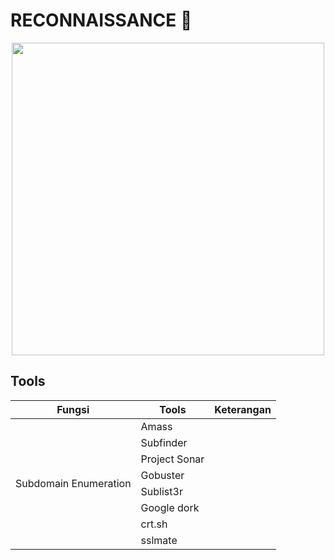 # RECONNAISSANCE :crystal_ball:

<p align="center"><img src="https://user-images.githubusercontent.com/52058660/90117561-51232980-dd81-11ea-8710-33ec15f2420a.jpg" width="500"></p>

## Tools 
<table>
  <thead>
    <tr><th>Fungsi</th><th>Tools</th><th>Keterangan</th></tr>
  </thead>
  <tbody>
    <tr><td rowspan=8>Subdomain Enumeration</td><td>Amass</td><td> </td></tr>
    <tr><td>Subfinder</td><td> </td></tr>
    <tr><td>Project Sonar</td><td> </td></tr>
    <tr><td>Gobuster</td><td> </td></tr>
    <tr><td>Sublist3r</td><td> </td></tr>
    <tr><td>Google dork</td><td> </td></tr>
    <tr><td>crt.sh</td><td> </td></tr>
    <tr><td>sslmate</td><td> </td></tr>
  </tbody>
</table>


  
  
